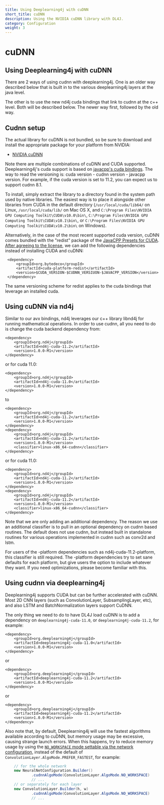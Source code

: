 ```yaml
---
title: Using Deeplearning4j with cuDNN
short_title: cuDNN
description: Using the NVIDIA cuDNN library with DL4J.
category: Configuration
weight: 3
---
```


# cuDNN

## Using Deeplearning4j with cuDNN


There are 2 ways of using cudnn with deeplearning4j. One is an older way described below that is built in to the various deeplearning4j layers at the java level.

The other is to use the new nd4j cuda bindings that link to cudnn at the c++ level. Both will be described below. The newer way first, followed by the old way.


## Cudnn setup

The actual library for cuDNN is not bundled, so be sure to download and install the appropriate package for your platform from NVIDIA:

* [NVIDIA cuDNN](https://developer.nvidia.com/cudnn)

Note there are multiple combinations of cuDNN and CUDA supported.  Deeplearning4j's cuda support is based on [javacpp's cuda bindings](https://search.maven.org/artifact/org.bytedeco/cuda).
The way to read the versioning is: cuda version - cudnn version - javacpp version.
For example, if the cuda version is set to 11.2,  you can expect us to support cudnn 8.1.



To install, simply extract the library to a directory found in the system path used by native libraries. The easiest way is to place it alongside other libraries from CUDA in the default directory \(`/usr/local/cuda/lib64/` on Linux, `/usr/local/cuda/lib/` on Mac OS X, and `C:\Program Files\NVIDIA GPU Computing Toolkit\CUDA\v10.0\bin\`, `C:\Program Files\NVIDIA GPU Computing Toolkit\CUDA\v10.1\bin\`, or `C:\Program Files\NVIDIA GPU Computing Toolkit\CUDA\v10.2\bin\` on Windows\).

Alternatively, in the case of the most recent supported cuda version, cuDNN comes bundled with the "redist" package of the [JavaCPP Presets for CUDA](https://github.com/bytedeco/javacpp-presets/tree/master/cuda). [After agreeing to the license](https://github.com/bytedeco/javacpp-presets/tree/master/cuda#license-agreements), we can add the following dependencies instead of installing CUDA and cuDNN:

```markup
 <dependency>
     <groupId>org.bytedeco</groupId>
     <artifactId>cuda-platform-redist</artifactId>
     <version>$CUDA_VERSION-$CUDNN_VERSIUON-$JAVACPP_VERSION</version>
 </dependency>
```
The same versioning scheme for redist applies to the cuda bindings that leverage an installed cuda.




## Using cuDNN via nd4j

Similar to our avx bindings, nd4j leverages our c++ library libnd4j for running mathematical operations. In order to use cudnn, all you need to do is change the cuda backend dependency from:

```markup
<dependency>
    <groupId>org.nd4j</groupId>
    <artifactId>nd4j-cuda-11.2</artifactId>
    <version>1.0.0-M1</version>
</dependency>
```

or for cuda 11.0:
```markup
<dependency>
    <groupId>org.nd4j</groupId>
    <artifactId>nd4j-cuda-11.0</artifactId>
    <version>1.0.0-M1</version>
</dependency>
```

to


```markup
<dependency>
    <groupId>org.nd4j</groupId>
    <artifactId>nd4j-cuda-11.2</artifactId>
    <version>1.0.0-M1</version>
</dependency>
<dependency>
    <groupId>org.nd4j</groupId>
    <artifactId>nd4j-cuda-11.2</artifactId>
    <version>1.0.0-M1</version>
    <classifier>linux-x86_64-cudnn</classifier>
</dependency>

```

or for cuda 11.0:
```markup
<dependency>
    <groupId>org.nd4j</groupId>
    <artifactId>nd4j-cuda-11.2</artifactId>
    <version>1.0.0-M1</version>
</dependency>
<dependency>
    <groupId>org.nd4j</groupId>
    <artifactId>nd4j-cuda-11.2</artifactId>
    <version>1.0.0-M1</version>
    <classifier>linux-x86_64-cudnn</classifier>
</dependency>
```

Note that we are only adding an additional dependency. The reason we use an additional classifier is to pull in an optional dependency on cudnn based routines.
The default does not use cudnn, but instead built in standalone routines for various operations implemented in cudnn such as conv2d and lstm.

For users of the -platform dependencies such as nd4j-cuda-11.2-platform, this classifier is still required. The -platform dependencies try to set sane defaults for each platform, but give users
the option to include whatever they want. If you need optimizations, please become familiar with this.




## Using cudnn via deeplearning4j

Deeplearning4j supports CUDA but can be further accelerated with cuDNN. Most 2D CNN layers \(such as ConvolutionLayer, SubsamplingLayer, etc\), and also LSTM and BatchNormalization layers support CuDNN.

The only thing we need to do to have DL4J load cuDNN is to add a dependency on `deeplearning4j-cuda-11.0`, or `deeplearning4j-cuda-11.2`, for example:

```markup
<dependency>
    <groupId>org.deeplearning4j</groupId>
    <artifactId>deeplearning4j-cuda-11.0</artifactId>
    <version>1.0.0-M1</version>
</dependency>
```

or

```markup
<dependency>
    <groupId>org.deeplearning4j</groupId>
    <artifactId>deeplearning4j-cuda-11.2</artifactId>
    <version>1.0.0-M1</version>
</dependency>
```

or

```markup
<dependency>
    <groupId>org.deeplearning4j</groupId>
    <artifactId>deeplearning4j-cuda-11.2</artifactId>
    <version>1.0.0-M1</version>
</dependency>
```



Also note that, by default, Deeplearning4j will use the fastest algorithms available according to cuDNN, but memory usage may be excessive, causing strange launch errors. When this happens, try to reduce memory usage by using the [`NO_WORKSPACE` mode settable via the network configuration](/api/%7B%7Bpage.version%7D%7D/org/deeplearning4j/nn/conf/layers/ConvolutionLayer.Builder.html#cudnnAlgoMode-org.deeplearning4j.nn.conf.layers.ConvolutionLayer.AlgoMode-), instead of the default of `ConvolutionLayer.AlgoMode.PREFER_FASTEST`, for example:

```java
    // for the whole network
    new NeuralNetConfiguration.Builder()
            .cudnnAlgoMode(ConvolutionLayer.AlgoMode.NO_WORKSPACE)
            // ...
    // or separately for each layer
    new ConvolutionLayer.Builder(h, w)
            .cudnnAlgoMode(ConvolutionLayer.AlgoMode.NO_WORKSPACE)
            // ...
```

